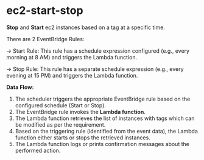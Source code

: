 # ec2-start-stop
**Stop** and **Start** ec2 instances based on a tag at a specific time.

There are 2 EventBridge Rules:

-> Start Rule: This rule has a schedule expression configured (e.g., every morning at 8 AM) and triggers the Lambda function.

-> Stop Rule: This rule has a separate schedule expression (e.g., every evening at 15 PM) and triggers the Lambda function.

**Data Flow:**

1. The scheduler triggers the appropriate EventBridge rule based on the configured schedule (Start or Stop).
2. The EventBridge rule invokes the **Lambda function**.
3. The Lambda function retrieves the list of instances with tags which can be modified as per the requirement.
4. Based on the triggering rule (identified from the event data), the Lambda function either starts or stops the retrieved instances.
5. The Lambda function logs or prints confirmation messages about the performed action.
